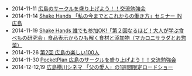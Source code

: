 * 2014-11-11 [広島のサークルを盛り上げよう！！交流勉強会](https://www.facebook.com/events/473514299457307/?ref_newsfeed_story_type=regular)
* 2014-11-14 [Shake Hands 「私の今までとこれからの働き方」セミナー IN 広島](https://www.facebook.com/CoworkingShakeHands/posts/819405924777470)
* 2014-11-19 [Shake Hands 誰でも参加OK!「第２回なるほど！大人が学ぶ食べもの研究会」食品表示からひも解く食材と添加物（マカロニサラダとお惣菜）](https://www.facebook.com/events/1565244310375243/)
* 2014-11-26 [第2回 広島の楽しい100人](https://www.facebook.com/events/381577058675130/permalink/381577062008463/)
* 2014-11-30 [PocketPlan 広島のサークルを盛り上げよう！！交流勉強会](https://www.facebook.com/events/473514299457307/permalink/473514302790640/)
* 2014-12-12,19 [広島横川シネマ 「父の愛人」の1週間限定ロードショー](http://www.facebook.com/CoworkingShakeHands/photos/a.624867490897982.1073741830.592127770838621/818441318207264/?type=1)
